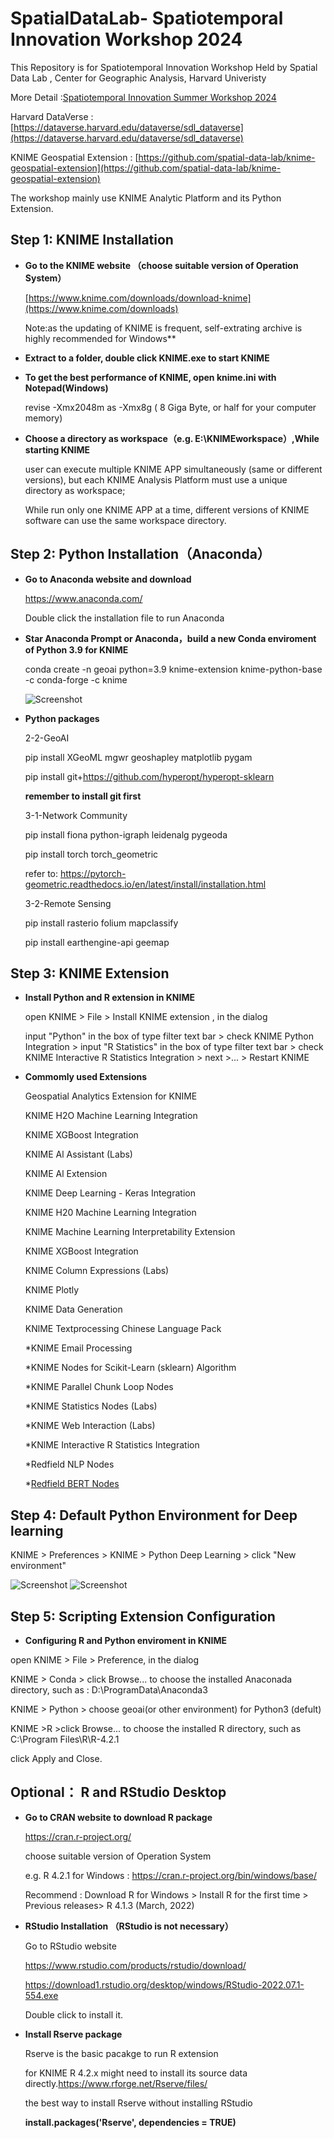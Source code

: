 # SpatialDataLab- Spatiotemporal Innovation Workshop  2024

This Repository is for Spatiotemporal Innovation Workshop Held by Spatial Data Lab , Center for Geographic Analysis, Harvard Univeristy

More Detail :[Spatiotemporal Innovation Summer Workshop 2024](https://sdl.gis.harvard.edu/event/summer-workshop-spatiotemporal-innovation-2024)

Harvard DataVerse : [https://dataverse.harvard.edu/dataverse/sdl_dataverse](https://dataverse.harvard.edu/dataverse/sdl_dataverse)

KNIME Geospatial Extension : [https://github.com/spatial-data-lab/knime-geospatial-extension](https://github.com/spatial-data-lab/knime-geospatial-extension)

The workshop mainly use KNIME Analytic Platform and its Python Extension.

## Step 1: KNIME Installation

- **Go to the KNIME website （choose suitable version of Operation System）**

  [https://www.knime.com/downloads/download-knime](https://www.knime.com/downloads)

  Note:as the updating of KNIME is frequent, self-extrating archive is highly recommended for Windows**

- **Extract to a folder, double click KNIME.exe to start KNIME**

- **To get the best performance of KNIME, open knime.ini with Notepad(Windows)**

  revise -Xmx2048m  as -Xmx8g  ( 8 Giga Byte, or half for your computer memory)

- **Choose a directory as workspace（e.g. E:\KNIMEworkspace）,While starting KNIME**

    user can execute multiple KNIME APP simultaneously (same or different versions), but each KNIME Analysis Platform must use a unique directory as workspace;
    
    While run only one KNIME APP at a time, different versions of KNIME software can use the same workspace directory.
  

## Step 2:  Python Installation（Anaconda）

- **Go to Anaconda website and download**

  https://www.anaconda.com/ 

  Double click the installation file to run Anaconda

- **Star Anaconda Prompt or Anaconda，build a new Conda enviroment  of Python 3.9 for KNIME**

  conda create -n geoai python=3.9 knime-extension knime-python-base  -c conda-forge -c knime

  ![Screenshot](https://github.com/UrbanGISer/SpatialDataLab/blob/main/SIW2024/Ref/KNIME-Python-new.png)


- **Python packages**
    
    2-2-GeoAI
  
    pip install XGeoML mgwr geoshapley matplotlib  pygam
  
    pip install git+https://github.com/hyperopt/hyperopt-sklearn

    **remember to install git first**

    3-1-Network Community
  
    pip install  fiona python-igraph leidenalg pygeoda
  
    pip install torch torch_geometric
  
    refer to: https://pytorch-geometric.readthedocs.io/en/latest/install/installation.html
  
    3-2-Remote Sensing
  
    pip install  rasterio folium mapclassify
  
    pip install earthengine-api geemap


##  Step 3: KNIME Extension 
- **Install Python and R extension in KNIME**

  open KNIME > File > Install KNIME extension , in the dialog
    
  input "Python" in the box of  type filter text bar  > check KNIME Python Integration > input "R Statistics" in the box of  type filter text bar  > check KNIME Interactive R Statistics Integration > next >... > Restart KNIME

- **Commomly used Extensions**
 
    Geospatial Analytics Extension for KNIME
  
    KNIME H2O Machine Learning Integration
  
    KNIME XGBoost Integration
  
    KNIME Al Assistant (Labs)
  
    KNIME Al Extension
  
    KNlME Deep Learning - Keras Integration
  
    KNIME H20 Machine Learning Integration      
  
    KNlME Machine Learning Interpretability Extension  
  
    KNIME XGBoost Integration      
  
    KNIME Column Expressions (Labs)
  
    KNIME Plotly
  
    KNIME Data Generation
  
    KNlME Textprocessing Chinese Language Pack

    *KNIME Email Processing
  
    *KNIME Nodes for Scikit-Learn (sklearn) Algorithm
  
    *KNIME Parallel Chunk Loop Nodes
  
    *KNIME Statistics Nodes (Labs)
  
    *KNIME Web Interaction (Labs)
  
    *KNlME Interactive R Statistics Integration
  
    *Redfield NLP Nodes
  
    *[Redfield BERT Nodes](https://hub.knime.com/redfield/extensions/se.redfield.bert.feature/latest)
  
##  Step 4: Default Python Environment for Deep learning

KNIME > Preferences > KNIME > Python Deep Learning > click "New environment"

 ![Screenshot](https://github.com/UrbanGISer/SpatialDataLab/blob/main/SIW2024/Ref/KNIME-DL_Python.png)
 ![Screenshot](https://github.com/UrbanGISer/SpatialDataLab/blob/main/SIW2024/Ref/KNIME-DL_Python-2.png)


##  Step 5: Scripting Extension Configuration
 
 - **Configuring R and Python enviroment in KNIME**
 
  open KNIME > File > Preference, in the dialog
  
  KNIME > Conda > click Browse... to choose the installed Anaconada directory, such as : D:\ProgramData\Anaconda3
  
  KNIME > Python > choose geoai(or other environment) for Python3 (defult)
  
  KNIME >R >click Browse... to choose the installed R directory, such as C:\Program Files\R\R-4.2.1
  
  click Apply and Close.

## Optional： R and RStudio Desktop 

- **Go to CRAN website to download R package**

  https://cran.r-project.org/
  
  choose suitable version of Operation System
  
  e.g. R 4.2.1 for Windows :  https://cran.r-project.org/bin/windows/base/
  
  Recommend : Download R for Windows > Install R for the first time > Previous releases>  R 4.1.3 (March, 2022)

- **RStudio Installation （RStudio is not necessary）**

  Go to RStudio website 
  
  https://www.rstudio.com/products/rstudio/download/
  
  https://download1.rstudio.org/desktop/windows/RStudio-2022.07.1-554.exe
  
  Double click to install it.
  
- **Install Rserve package**

  Rserve is the basic pacakge to run R extension 
  
  for KNIME R 4.2.x might need to install its source data directly.https://www.rforge.net/Rserve/files/
  
  the best way to install Rserve without installing RStudio
  
  **install.packages('Rserve', dependencies = TRUE)**



 
 
